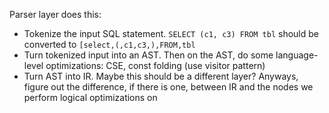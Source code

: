 Parser layer does this:


- Tokenize the input SQL statement. `SELECT (c1, c3) FROM tbl` should be converted to `[select,(,c1,c3,),FROM,tbl`
- Turn tokenized input into an AST. Then on the AST, do some language-level optimizations: CSE, const folding (use visitor pattern)
- Turn AST into IR. Maybe this should be a different layer? Anyways, figure out the difference, if there is one, between IR and the nodes we perform logical optimizations on